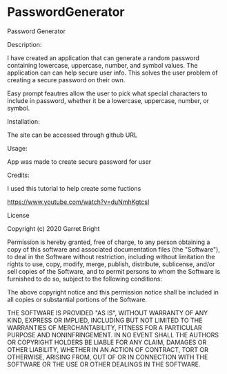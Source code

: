 # PasswordGenerator

Password Generator

Description:

I have created an application that can generate a random password containing lowercase, uppercase, number, and symbol values.  The application can can help secure user info.  This solves the user problem of creating a secure password on their own. 

Easy prompt feautres allow the user to pick what special characters to include in password, whether it be a lowercase, uppercase, number, or symbol.

Installation:

The site can be accessed through github URL 

Usage:

App was made to create secure password for user

Credits:

I used this tutorial to help create some fuctions 

https://www.youtube.com/watch?v=duNmhKgtcsI

License

Copyright (c) 2020 Garret Bright

Permission is hereby granted, free of charge, to any person obtaining a copy
of this software and associated documentation files (the "Software"), to deal
in the Software without restriction, including without limitation the rights
to use, copy, modify, merge, publish, distribute, sublicense, and/or sell
copies of the Software, and to permit persons to whom the Software is
furnished to do so, subject to the following conditions:

The above copyright notice and this permission notice shall be included in all
copies or substantial portions of the Software.

THE SOFTWARE IS PROVIDED "AS IS", WITHOUT WARRANTY OF ANY KIND, EXPRESS OR
IMPLIED, INCLUDING BUT NOT LIMITED TO THE WARRANTIES OF MERCHANTABILITY,
FITNESS FOR A PARTICULAR PURPOSE AND NONINFRINGEMENT. IN NO EVENT SHALL THE
AUTHORS OR COPYRIGHT HOLDERS BE LIABLE FOR ANY CLAIM, DAMAGES OR OTHER
LIABILITY, WHETHER IN AN ACTION OF CONTRACT, TORT OR OTHERWISE, ARISING FROM,
OUT OF OR IN CONNECTION WITH THE SOFTWARE OR THE USE OR OTHER DEALINGS IN THE
SOFTWARE.